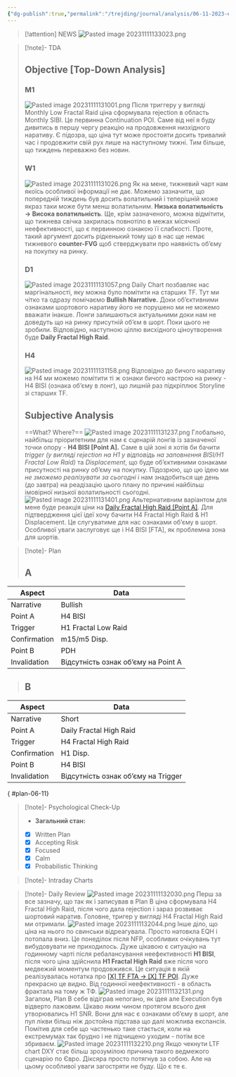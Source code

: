 ```yaml
---
{"dg-publish":true,"permalink":"/trejding/journal/analysis/06-11-2023-eurusd-1/","tags":["trading/analysis"]}
---
```


>[!attention] NEWS
>![Pasted image 20231111133023.png](/img/user/%D0%97%D0%BE%D0%B1%D1%80%D0%B0%D0%B6%D0%B5%D0%BD%D0%BD%D1%8F/Pasted%20image%2020231111133023.png)

>[!note]- TDA
>## Objective [Top-Down Analysis]
>### M1
>![Pasted image 20231111131001.png](/img/user/%D0%97%D0%BE%D0%B1%D1%80%D0%B0%D0%B6%D0%B5%D0%BD%D0%BD%D1%8F/Pasted%20image%2020231111131001.png)
>Після триггеру у вигляді Monthly Low Fractal Raid ціна сформувала rejection в область Monthly SIBI. Це первинна Continuation POI. Саме від неї я буду дивитись в першу чергу реакцію на продовження низхідного наративу. Є підозра, що ціна тут може простояти досить тривалий час і продовжити свій рух лише на наступному тижні. Тим більше, що тиждень переважно без новин.
>### W1
>![Pasted image 20231111131026.png](/img/user/%D0%97%D0%BE%D0%B1%D1%80%D0%B0%D0%B6%D0%B5%D0%BD%D0%BD%D1%8F/Pasted%20image%2020231111131026.png)
>Як на мене, тижневий чарт нам якоїсь особливої інформації не дає. Можемо зазначити, що попередній тиждень був досить волатильний і теперішній може якраз таки може бути менш волатильним. **Низька волатильність → Висока волатильність**.
>Ще, крім зазначеного, можна відмітити, що тижнева свічка закрилась повнотіло в межах місячної неефективності, що є первинною ознакою її слабкості. Проте, такий аргумент досить рідкенький тому що в нас ще немає тижневого **counter-FVG** щоб стверджувати про наявність об’єму на покупку на ринку.
>### D1
>![Pasted image 20231111131057.png](/img/user/%D0%97%D0%BE%D0%B1%D1%80%D0%B0%D0%B6%D0%B5%D0%BD%D0%BD%D1%8F/Pasted%20image%2020231111131057.png)
>Daily Chart позбавляє нас маргінальності, яку можна було помітити на старших TF. Тут ми чітко та одразу помічаємо **Bullish Narrative.** Доки об’єктивними ознаками шортового наративу його не порушено ми не можемо вважати інакше. Лонги залишаються актуальними доки нам не доведуть що на ринку присутній об’єм в шорт. Поки цього не зробили.
>Відповідно, наступною ціллю висхідного ціноутворення буде **Daily Fractal High Raid**.
>### H4
>![Pasted image 20231111131158.png](/img/user/%D0%97%D0%BE%D0%B1%D1%80%D0%B0%D0%B6%D0%B5%D0%BD%D0%BD%D1%8F/Pasted%20image%2020231111131158.png)
>Відповідно до бичого наративу на H4 ми можемо помітити ті ж ознаки бичого настрою на ринку - H4 BISI (ознака об’єму в лонг), що лишній раз підкріплює Storyline зі старших TF.
>## Subjective Analysis
> ==What? Where?==
> ![Pasted image 20231111131237.png](/img/user/%D0%97%D0%BE%D0%B1%D1%80%D0%B0%D0%B6%D0%B5%D0%BD%D0%BD%D1%8F/Pasted%20image%2020231111131237.png)
> Глобально, найбільш пріоритетним для нам є сценарій лонгів із зазначеної точки опору - **H4 BISI [Point A].** Саме в цій зоні я хотів би бачити _trigger (у вигляді rejection на H1 у відповідь на заповнення BISI/H1 Fractal Low Raid)_ та *Displacement*, що буде об’єктивними ознаками присутності на ринку об’єму на покупку.
> Підозрюю, що цю ідею ми _не зможемо реалізувати за сьогодні_ і нам знадобиться ще день (до завтра) на реадізацію цього плану по причині найбільш імовірної низької волатильності сьогодні.
> ![Pasted image 20231111131401.png](/img/user/%D0%97%D0%BE%D0%B1%D1%80%D0%B0%D0%B6%D0%B5%D0%BD%D0%BD%D1%8F/Pasted%20image%2020231111131401.png)
> Альтернативним варіантом для мене буде реакція ціни на [Daily Fractal High Raid [Point A]](https://www.tradingview.com/x/WYtVD3Bk/). Для підтвердження цієї ідеї хочу бачити H4 Fractal High Raid & H1 Displacement. Це слугуватиме для нас ознаками об’єму в шорт. Особливої уваги заслуговує ще і H4 BISI [FTA], як проблемна зона для шортів.

>[!note]- Plan
>## A
| Aspect       | Data |
| ------------ | ---- |
| Narrative    |   Bullish   |
| Point A      |   H4 BISI   |
| Trigger      |   H1 Fractal Low Raid   |
| Confirmation |   m15/m5 Disp.   |
| Point B      |   PDH   |
| Invalidation |   Відсутність ознак об’єму на Point A   |
>## B
| Aspect       | Data |
| ------------ | ---- |
| Narrative    |   Short   |
| Point A      |   Daily Fractal High Raid   |
| Trigger      |   H4 Fractal High Raid   |
| Confirmation |   H1 Disp.   |
| Point B      |   H4 BISI   |
| Invalidation |   Відсутність ознак об’єму на Trigger   |
{ #plan-06-11}


>[!note]- Psychological Check-Up
>- **Загальний стан:**
>- [x] Written Plan
>- [x] Accepting Risk
>- [x] Focused
>- [x] Calm
>- [x] Probabilistic Thinking

>[!note]- Intraday Charts 
>

>[!note]- Daily Review
>![Pasted image 20231111132030.png](/img/user/%D0%97%D0%BE%D0%B1%D1%80%D0%B0%D0%B6%D0%B5%D0%BD%D0%BD%D1%8F/Pasted%20image%2020231111132030.png)
>Перш за все зазначу, що так як і записував в Plan B ціна сформувала H4 Fractal High Raid, після чого дала rejection і зараз розвиває шортовий наратив. Головне, тригер у вигляді H4 Fractal High Raid ми отримали.
>![Pasted image 20231111132044.png](/img/user/%D0%97%D0%BE%D0%B1%D1%80%D0%B0%D0%B6%D0%B5%D0%BD%D0%BD%D1%8F/Pasted%20image%2020231111132044.png)
>Інше діло, що ціна на нього по свинськи відреагувала. Просто натовкла EQH і потопала вниз. Це понеділок після NFP, особливих очікувань тут вибудовувати не приходилось.
>Дуже цікавою є ситуацію на годинному чарті після ребалансування неефективності **H1 BISI**, після чого ціна здійснила **H1 Fractal High Raid** вже після чого медвежий моментум продовжився. Це ситуація в якій реалізувалась нотатка про [[X] TF FTA → [X] TF POI](https://www.notion.so/X-TF-FTA-X-TF-POI-708b848fbf974f8d898f71016083b12d?pvs=21). Дуже прекрасно це видно. Від годинної неефективності - в область фрактала на тому ж ТФ.
>![Pasted image 20231111132131.png](/img/user/%D0%97%D0%BE%D0%B1%D1%80%D0%B0%D0%B6%D0%B5%D0%BD%D0%BD%D1%8F/Pasted%20image%2020231111132131.png)
>Загалом, Plan B себе відіграв непогано, як ідея але Execution був відверто лажовим. Цікаво яким чином протягом всього дня утворювались H1 SNR. Вони для нас є ознаками об’єму в шорт, але пул лікви більш ніж достойна підстава що далі можлива експансія. Помітив для себе що частенько таке стається, коли на екстремумах так брудно і не підчищено уходим - потім все збриваєм.
>![Pasted image 20231111132210.png](/img/user/%D0%97%D0%BE%D0%B1%D1%80%D0%B0%D0%B6%D0%B5%D0%BD%D0%BD%D1%8F/Pasted%20image%2020231111132210.png)
>Якщо чекнути LTF chart DXY стає більш зрозумілою причина такого ведмежого сценарію по Євро. Діксяра просто потягнув за собою. Але на цьому особливої уваги загостряти не буду. Що є те є.
